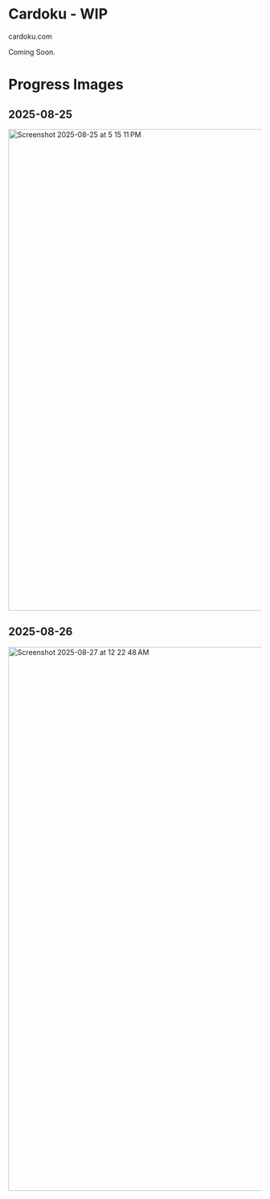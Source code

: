 # Cardoku - WIP
cardoku.com

Coming Soon. 

# Progress Images
## 2025-08-25
<img width="684" height="956" alt="Screenshot 2025-08-25 at 5 15 11 PM" src="https://github.com/user-attachments/assets/838f16af-e08a-4824-a2c4-ce6ac423b75b" />

## 2025-08-26
<img width="876" height="1080" alt="Screenshot 2025-08-27 at 12 22 48 AM" src="https://github.com/user-attachments/assets/fb97d37f-57b5-4906-bf5f-09280bc9038a" />

